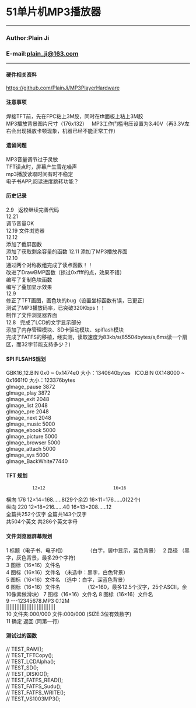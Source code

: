 # 51单片机MP3播放器
****
### Author:Plain Ji
### E-mail:plain_ji@163.com
****
#### 硬件相关资料
https://github.com/PlainJi/MP3PlayerHardware

#### 注意事项
焊接TFT前，先在FPC粘上3M胶，同时在tft面板上粘上3M胶  
MP3播放背景图片尺寸（176x132）  
MP3工作门槛电压设置为3.40V（再3.3V左右会出现播放卡顿现象，机器已经不能正常工作）  

#### 遗留问题
MP3音量调节过于灵敏  
TFT读点时，屏幕产生雪花噪声  
mp3播放读取时间有时不稳定  
电子书APP,阅读进度跳转功能？  

#### 历史记录
2.9  
返校继续完善代码  
12.21  
调节音量OK  
12.19
文件浏览器  
12.12  
添加了截屏函数  
添加了获取剩余容量的函数
12.11
添加了MP3播放界面  
12.10  
通过两个对称数组完成了读点函数！！  
改进了DrawBMP函数（掠过0xffff的点，效果不错）  
编写了复制色块函数  
编写了叠加显示效果  
12.9  
修正了TFT画图，画色块的bug（设置坐标函数有误，已更正）  
测试了MP3播放码率，已突破320Kbps！！  
制作了文件浏览器界面  
12.8  
完成了LCD的文字显示部分  
添加了内存管理模块、SD卡驱动模块、spiflash模块  
完成了FATFS的移植，经实测，读取速度为83kb/s(85504bytes/s,6ms读一个扇区，而32字节能支持多少？)  

#### SPI FLSAHS规划
GBK16_12.BIN			0x0 ~ 0x1474e0			大小：1340640bytes  
ICO.BIN				0X148000 ~ 0x1661f0		大小：123376bytes  
gImage_pause	3872  
gImage_play		3872  
gImage_exit		2048  
gImage_list		2048  
gImage_pre		2048  
gImage_next		2048  
gImage_music	5000  
gImage_ebook	5000  
gImage_picture	5000  
gImage_browser	5000  
gImage_attach	5000  
gImage_sys		5000  
gImage_BackWhite77440  

#### TFT 规划
              12×12                          16×16  
横向 176 12×14=168……8(29个余2)         16×11=176……0(22个)  
纵向 220 12×18=216……4()                16×13=208……12  
全篇共252个汉字                         全篇共143个汉字  
共504个英文                             共286个英文字母  

#### 文件浏览器屏幕规划
1  标题（电子书、电子相）               （白字，居中显示，蓝色背景）  
2  路径                               （黑字，灰色背景，最多29个字符)  
3  图标（16×16）文件名  
4  图标（16×16）文件名                 （未选中：黑字，白色背景）  
5  图标（16×16）文件名                 （选中：白字，深蓝色背景）  
6  图标（16×16）文件名                 （12×160，最多12.5个汉字，25个ASCII，余10像素做滑块）
7  图标（16×16）文件名
8  图标（16×16）文件名  
9  ---12345678.MP3    0.12M  
   |||||||||||||||||||||||||||||  
10  文件夹:000/000 文件:000/000               (SIZE:3位有效数字)  
11  确定                    返回              (同第一行)  

#### 测试过的函数
//	TEST_RAM();  
//	TEST_TFTCopy();  
//	TEST_LCDAlpha();  
//	TEST_SD();  
//	TEST_DISKIO();  
//	TEST_FATFS_READ();  
//	TEST_FATFS_Sudu();  
//	TEST_FATFS_WRITE();  
//	TEST_VS1003MP3();  



